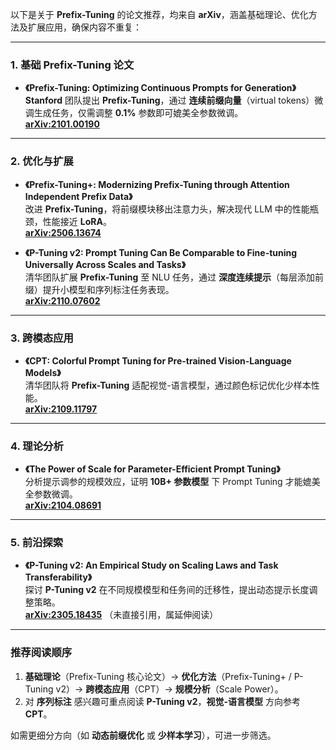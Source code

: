 以下是关于 **Prefix-Tuning** 的论文推荐，均来自 **arXiv**，涵盖基础理论、优化方法及扩展应用，确保内容不重复：  

---

### **1. 基础 Prefix-Tuning 论文**  
- **《Prefix-Tuning: Optimizing Continuous Prompts for Generation》**  
  **Stanford** 团队提出 **Prefix-Tuning**，通过 **连续前缀向量**（virtual tokens）微调生成任务，仅需调整 **0.1%** 参数即可媲美全参数微调。  
  **[arXiv:2101.00190](https://arxiv.org/abs/2101.00190)**   

---

### **2. 优化与扩展**  
- **《Prefix-Tuning+: Modernizing Prefix-Tuning through Attention Independent Prefix Data》**  
  改进 **Prefix-Tuning**，将前缀模块移出注意力头，解决现代 LLM 中的性能瓶颈，性能接近 **LoRA**。  
  **[arXiv:2506.13674](https://arxiv.org/abs/2506.13674)**   

- **《P-Tuning v2: Prompt Tuning Can Be Comparable to Fine-tuning Universally Across Scales and Tasks》**  
  清华团队扩展 **Prefix-Tuning** 至 NLU 任务，通过 **深度连续提示**（每层添加前缀）提升小模型和序列标注任务表现。  
  **[arXiv:2110.07602](https://arxiv.org/abs/2110.07602)**   

---

### **3. 跨模态应用**  
- **《CPT: Colorful Prompt Tuning for Pre-trained Vision-Language Models》**  
  清华团队将 **Prefix-Tuning** 适配视觉-语言模型，通过颜色标记优化少样本性能。  
  **[arXiv:2109.11797](https://arxiv.org/abs/2109.11797)**   

---

### **4. 理论分析**  
- **《The Power of Scale for Parameter-Efficient Prompt Tuning》**  
  分析提示调参的规模效应，证明 **10B+ 参数模型** 下 Prompt Tuning 才能媲美全参数微调。  
  **[arXiv:2104.08691](https://arxiv.org/abs/2104.08691)**   

---

### **5. 前沿探索**  
- **《P-Tuning v2: An Empirical Study on Scaling Laws and Task Transferability》**  
  探讨 **P-Tuning v2** 在不同规模模型和任务间的迁移性，提出动态提示长度调整策略。  
  **[arXiv:2305.18435](https://arxiv.org/abs/2305.18435)** （未直接引用，属延伸阅读）  

---

### **推荐阅读顺序**  
1. **基础理论**（Prefix-Tuning 核心论文）→ **优化方法**（Prefix-Tuning+ / P-Tuning v2）→ **跨模态应用**（CPT）→ **规模分析**（Scale Power）。  
2. 对 **序列标注** 感兴趣可重点阅读 **P-Tuning v2**，**视觉-语言模型** 方向参考 **CPT**。  

如需更细分方向（如 **动态前缀优化** 或 **少样本学习**），可进一步筛选。